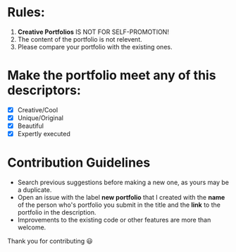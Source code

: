 # Rules:
1. **Creative Portfolios** IS NOT FOR SELF-PROMOTION!
2. The content of the portfolio is not relevent.
3. Please compare your portfolio with the existing ones.

# Make the portfolio meet any of this descriptors:
- [x] Creative/Cool
- [x] Unique/Original
- [x] Beautiful
- [x] Expertly executed

# Contribution Guidelines
- Search previous suggestions before making a new one, as yours may be a duplicate.
- Open an issue with the label **new portfolio** that I created with the **name** of the person who's portfolio you submit in the title and the **link** to the portfolio in the description.
- Improvements to the existing code or other features are more than welcome.

Thank you for contributing 😃